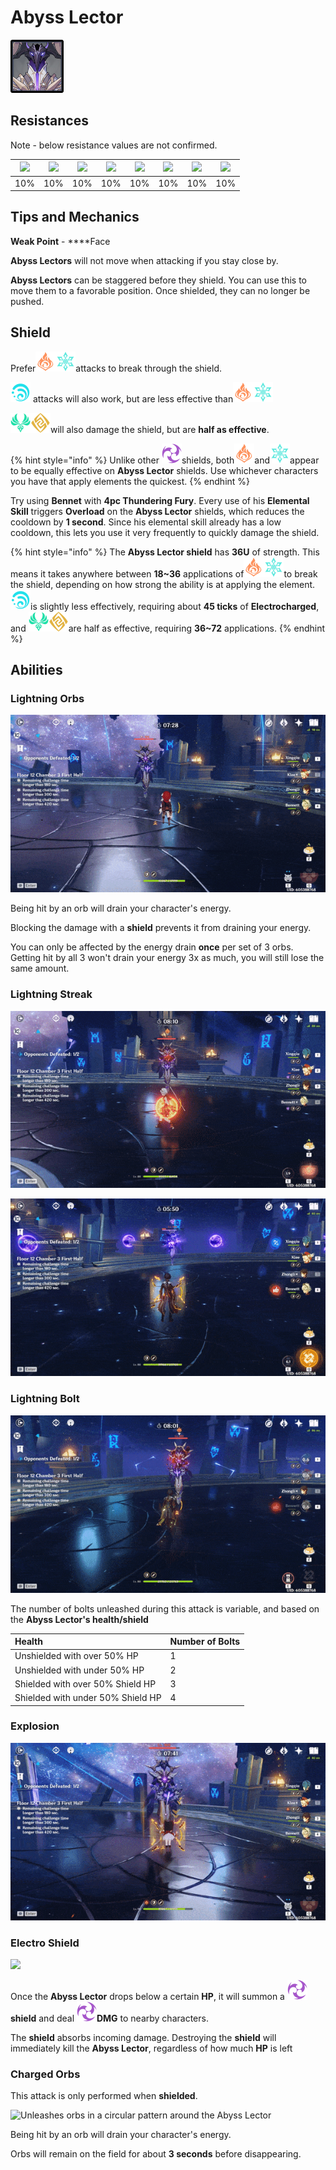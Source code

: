 # Abyss Lector

![](../../.gitbook/assets/abyss-lector.jpg)

## Resistances

Note - below resistance values are not confirmed.

| ​​![](https://firebasestorage.googleapis.com/v0/b/gitbook-28427.appspot.com/o/assets%2F-MVAGyyACcSzyzfmgy7f%2Fsync%2F485abc41b72e4fb75fd6cf1b2c21d83a5da9a05c.png?generation=1615182625871961&alt=media) | ​​![](https://firebasestorage.googleapis.com/v0/b/gitbook-28427.appspot.com/o/assets%2F-MVAGyyACcSzyzfmgy7f%2Fsync%2F1a9d730812988c6cd8678f117630d179f689cee0.png?generation=1615182626544397&alt=media) | ​​![](https://firebasestorage.googleapis.com/v0/b/gitbook-28427.appspot.com/o/assets%2F-MVAGyyACcSzyzfmgy7f%2Fsync%2Fe0472b52c548a7162a648c191cad9b7bbdf4498b.png?generation=1615182626170812&alt=media) | ​​![](https://firebasestorage.googleapis.com/v0/b/gitbook-28427.appspot.com/o/assets%2F-MVAGyyACcSzyzfmgy7f%2Fsync%2Fa8efded210241d0c6764e2819b9c750deff8a6d4.png?generation=1615182626278065&alt=media) | ​​![](https://firebasestorage.googleapis.com/v0/b/gitbook-28427.appspot.com/o/assets%2F-MVAGyyACcSzyzfmgy7f%2Fsync%2F68e4777d7c38eb974be29d8260b1f52709a44a26.png?generation=1615182625284983&alt=media) | ​​![](https://firebasestorage.googleapis.com/v0/b/gitbook-28427.appspot.com/o/assets%2F-MVAGyyACcSzyzfmgy7f%2Fsync%2Fcb0b6d83e3899b9d4310fb78ce58ccad28b8c839.png?generation=1615182626007947&alt=media) | ​​![](https://firebasestorage.googleapis.com/v0/b/gitbook-28427.appspot.com/o/assets%2F-MVAGyyACcSzyzfmgy7f%2Fsync%2F347363c813f76f26b0c6c74df49012812f9fe690.png?generation=1615182625760905&alt=media) | ​​![](https://firebasestorage.googleapis.com/v0/b/gitbook-28427.appspot.com/o/assets%2F-MVAGyyACcSzyzfmgy7f%2Fsync%2F7db8ec0e8a47656e2367909ab5d65aa19effb930.png?generation=1615182626144273&alt=media) |
| :---: | :---: | :---: | :---: | :---: | :---: | :---: | :---: |
| 10% | 10% | 10% | 10% | 10% | 10% | 10% | 10% |

## Tips and Mechanics

**Weak Point** - ****Face

**Abyss Lectors** will not move when attacking if you stay close by.

**Abyss Lectors** can be staggered before they shield. You can use this to move them to a favorable position. Once shielded, they can no longer be pushed.

## Shield

Prefer![](../../.gitbook/assets/pyro_small.png)![](../../.gitbook/assets/cryo_small.png)attacks to break through the shield.

![](../../.gitbook/assets/hydro_small.png) attacks will also work, but are less effective than![](../../.gitbook/assets/pyro_small.png)![](../../.gitbook/assets/cryo_small.png)

 ![](../../.gitbook/assets/anemo_small.png)![](../../.gitbook/assets/geo_small.png)will also damage the shield, but are **half as effective**.

{% hint style="info" %}
Unlike other ![](../../.gitbook/assets/electro_small.png)shields, both![](../../.gitbook/assets/pyro_small.png)and![](../../.gitbook/assets/cryo_small.png)appear to be equally effective on **Abyss Lector** shields. Use whichever characters you have that apply elements the quickest.
{% endhint %}

Try using **Bennet** with **4pc Thundering Fury**. Every use of his **Elemental Skill** triggers **Overload** on the **Abyss Lector** shields, which reduces the cooldown by **1 second**. Since his elemental skill already has a low cooldown, this lets you use it very frequently to quickly damage the shield.

{% hint style="info" %}
The **Abyss Lector shield** has **36U** of strength. This means it takes anywhere between **18~36** applications of![](../../.gitbook/assets/pyro_small.png)![](../../.gitbook/assets/cryo_small.png)to break the shield, depending on how strong the ability is at applying the element. ![](../../.gitbook/assets/hydro_small.png)is slightly less effectively, requiring about **45 ticks** of **Electrocharged**, and ![](../../.gitbook/assets/anemo_small.png)![](../../.gitbook/assets/geo_small.png)are half as effective, requiring **36~72** applications.
{% endhint %}

## Abilities

### Lightning Orbs

![Sends three orbs at the player which explode](../../.gitbook/assets/abyssherald_orbs.gif)

Being hit by an orb will drain your character's energy.

Blocking the damage with a **shield** prevents it from draining your energy.

You can only be affected by the energy drain **once** per set of 3 orbs. Getting hit by all 3 won't drain your energy 3x as much, you will still lose the same amount.

### Lightning Streak

![Sends a line of lightning at the player along the ground](../../.gitbook/assets/abyssherald_line.gif)

![When shielded, sends out two lines](../../.gitbook/assets/abysshreald_line_double.gif)

### Lightning Bolt

![Deals damage in an AoE after a brief delay](../../.gitbook/assets/abyssherald_strike.gif)

The number of bolts unleashed during this attack is variable, and based on the **Abyss Lector's health/shield**

| Health | Number of Bolts |
| :--- | :--- |
| Unshielded with over 50% HP | 1 |
| Unshielded with under 50% HP | 2 |
| Shielded with over 50% Shield HP | 3 |
| Shielded with under 50% Shield HP | 4 |

### Explosion

![Deals damage in an AoE around the Abyss Lector](../../.gitbook/assets/abyssherald_explosion.gif)

### Electro Shield

![](../../.gitbook/assets/abyssherald_shield.gif)

Once the **Abyss Lector** drops below a certain **HP**, it will summon a ![](../../.gitbook/assets/electro_small.png) **shield** and deal ![](../../.gitbook/assets/electro_small.png)**DMG** to nearby characters.

The **shield** absorbs incoming damage. Destroying the **shield** will immediately kill the **Abyss Lector**, regardless of how much **HP** is left

### Charged Orbs

This attack is only performed when **shielded**.

![Unleashes orbs in a circular pattern around the Abyss Lector](../../.gitbook/assets/abyssherald_circle.gif)

Being hit by an orb will drain your character's energy.

Orbs will remain on the field for about **3 seconds** before disappearing.

